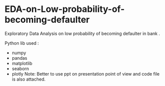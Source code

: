 # EDA-on-Low-probability-of-becoming-defaulter
Exploratory Data Analysis on low probability of becoming defaulter in bank .

Python lib used :

- numpy
- pandas
- matplotlib
- seaborn
- plotly
Note: Better to use ppt on presentation point of view and code file is also attached.
